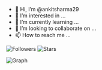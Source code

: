 - 👋 Hi, I’m @ankitsharma29
- 👀 I’m interested in ...
- 🌱 I’m currently learning ...
- 💞️ I’m looking to collaborate on ...
- 📫 How to reach me ...

<!---
ankitsharma29/ankitsharma29 is a ✨ special ✨ repository because its `README.md` (this file) appears on your GitHub profile.
You can click the Preview link to take a look at your changes.
--->


![Followers](https://img.shields.io/github/followers/ankitsharma29?color=%234078c0&style=for-the-badge)
![Stars](https://img.shields.io/github/stars/ankitsharma29?color=4078c0&style=for-the-badge)


![Graph](https://raw.githubusercontent.com/ankitsharma29/github-stats/master/generated/overview.svg#gh-light-mode-only) 

